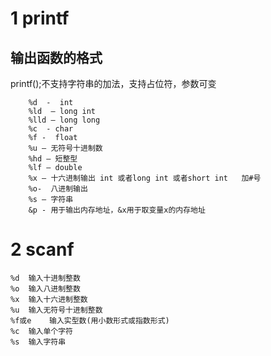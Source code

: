 
# 1 printf

## 输出函数的格式

printf();不支持字符串的加法，支持占位符，参数可变

```
    %d  -  int
    %ld  – long int
    %lld – long long
    %c  - char
    %f -  float
    %u – 无符号十进制数
    %hd – 短整型
    %lf – double
    %x – 十六进制输出 int 或者long int 或者short int   加#号
    %o-  八进制输出
    %s – 字符串
    &p - 用于输出内存地址，&x用于取变量x的内存地址
```


# 2 scanf


```
%d	输入十进制整数
%o	输入八进制整数
%x	输入十六进制整数
%u	输入无符号十进制整数
%f或e	输入实型数(用小数形式或指数形式)
%c	输入单个字符
%s	输入字符串
```
